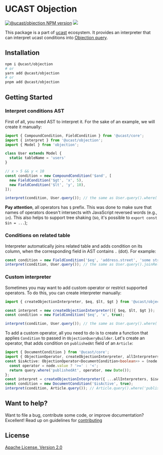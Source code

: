 # UCAST Objection

[![@ucast/objection NPM version](https://badge.fury.io/js/%40ucast%2Fobjection.svg)](https://badge.fury.io/js/%40ucast%2Fobjection)
[![](https://img.shields.io/npm/dm/%40ucast%2Fobjection.svg)](https://www.npmjs.com/package/%40ucast%2Fobjection)

This package is a part of [ucast] ecosystem. It provides an interpreter that can interpret ucast conditions into [Objection query](https://vincit.github.io/objection.js/api/query-builder/).

[ucast]: https://github.com/stalniy/ucast

## Installation

```sh
npm i @ucast/objection
# or
yarn add @ucast/objection
# or
pnpm add @ucast/objection
```

## Getting Started

### Interpret conditions AST

First of all, you need AST to interpret it. For the sake of an example, we will create it manually:

```js
import { CompoundCondition, FieldCondition } from '@ucast/core';
import { interpret } from '@ucast/objection';
import { Model } from 'objection';

class User extends Model {
  static tableName = 'users'
}

// x > 5 && y < 10
const condition = new CompoundCondition('$and', [
  new FieldCondition('$gt', 'x', 5),
  new FieldCondition('$lt', 'y', 10),
]);

interpret(condition, User.query()); // the same as User.query().where('x', '>', 5).where('y', '<', 10)
```

**Pay attention**, all operators has `$` prefix. This was done to make sure that names of operators doesn't intersects with JavaScript reversed words (e.g., `in`). This also helps to support tree shaking (so, it's possible to `export const $in = ...`);

### Conditions on related table
Interpreter automatically joins related table and adds condition on its column, when the corresponding field in AST contains `.` (dot). For example:

  ```js
  const condition = new FieldCondition('$eq', 'address.street', 'some street');
  interpret(condition, User.query()); // the same as User.query().joinRelation('address').where('address.street', '=', 'some street')
  ```

### Custom interpreter

Sometimes you may want to add custom operator or restrict supported operators. To do this, you can create interpreter manually:

```js
import { createObjectionInterpreter, $eq, $lt, $gt } from '@ucast/objection';

const interpret = new createObjectionInterpreter(({ $eq, $lt, $gt });
const condition = new FieldCondition('$eq', 'x', true);

interpret(condition, User.query()); // the same as User.query().where('x', '=', true)
```

To add a custom operator, all you need to do is to create a function that applies `Condition` to passed in `ObjectionQueryBuilder`. Let's create an operator, that adds condition on `publishedAt` field of an `Article`:

```ts
import { DocumentCondition } from '@ucast/core';
import { ObjectionOperator, createObjectionInterpreter, allInterpreters } from '@ucast/objection';
const $isActive: ObjectionOperator<DocumentCondition<boolean>> = (node, query) => {
  const operator = node.value ? '>=' : '<';
  return query.where('publishedAt', operator, new Date());
};
const interpret = createObjectionInterpreter({ ...allInterpreters, $isActive });
const condition = new DocumentCondition('$isActive', true);
interpret(condition, Article.query()); // Article.query().where('publishedAt', '>=', new Date())
```

## Want to help?

Want to file a bug, contribute some code, or improve documentation? Excellent! Read up on guidelines for [contributing]

## License

[Apache License, Version 2.0](http://www.apache.org/licenses/LICENSE-2.0)

[contributing]: https://github.com/stalniy/uscast/blob/master/CONTRIBUTING.md
